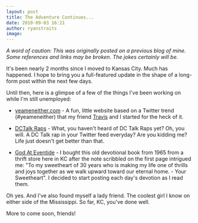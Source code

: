 ```yaml
---
layout: post
title: The Adventure Continues...
date: 2010-09-03 16:21
author: ryanstraits
image: 
---
```

*A word of caution: This was originally posted on a previous blog of mine. Some references and links may be broken. The jokes certainly will be.*


It's been nearly 2 months since I moved to Kansas City. Much has happened. I hope to bring you a full-featured update in the shape of a long-form post within the next few days.

Until then, here is a glimpse of a few of the things I've been working on while I'm still unemployed:

+ <a href="http://www.yeameneither.com/" target="_blank">yeameneither.com</a> - A fun, little website based on a Twitter trend (#yeameneither) that my friend <a href="http://travisgeary.com/" target="_blank">Travis</a> and I started for the heck of it.

+ <a href="http://twitter.Com/dctalkraps" target="_blank">DCTalk Raps</a> - What, you haven't heard of DC Talk Raps yet? Oh, you will. A DC Talk rap in your Twitter feed everyday? Are you kidding me? Life just doesn't get better than that.

+ <a href="http://godateventide.Tumblr.Com/" target="_blank">God At Eventide</a> - I bought this old devotional book from 1965 from a thrift store here in KC after the note scribbled on the first page intrigued me: "To my sweetheart of 30 years who is making my life one of thrills and joys together as we walk upward toward our eternal home. - Your Sweetheart". I decided to start posting each day's devotion as I read them.

Oh yes. And I've also found myself a lady friend. The coolest girl I know on either side of the Mississippi. So far, KC, you've done well.

More to come soon, friends!

